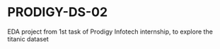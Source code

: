 # PRODIGY-DS-02
EDA project from 1st task of Prodigy Infotech internship, to explore the titanic dataset
